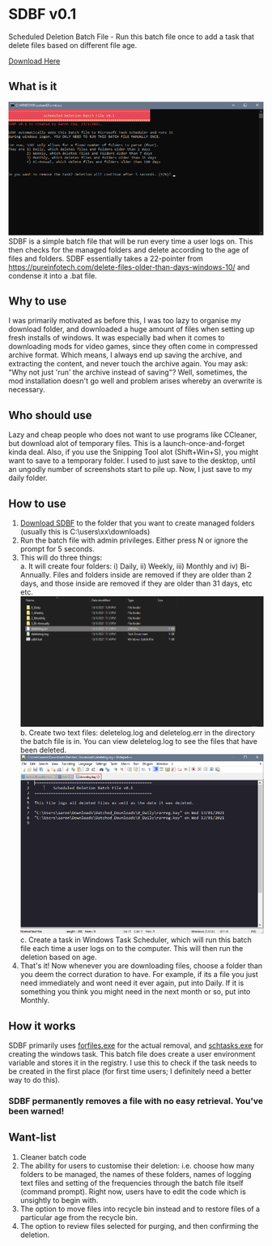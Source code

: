 # SDBF v0.1
Scheduled Deletion Batch File - Run this batch file once to add a task that delete files based on different file age.

[Download Here](https://github.com/Powerchu/sdbf/releases/download/v0.1/sdbf.bat)

## What is it
![Batch File](https://raw.githubusercontent.com/Powerchu/sdbf/main/batch_command_prompt.png)<br>
SDBF is a simple batch file that will be run every time a user logs on. This then checks for the managed folders and delete according to the age of files and folders. SDBF essentially takes a 22-pointer from https://pureinfotech.com/delete-files-older-than-days-windows-10/ and condense it into a .bat file.

## Why to use
I was primarily motivated as before this, I was too lazy to organise my download folder, and downloaded a huge amount of files when setting up fresh installs of windows. It was especially bad when it comes to downloading mods for video games, since they often come in compressed archive format. Which means, I always end up saving the archive, and extracting the content, and never touch the archive again. You may ask: "Why not just 'run' the archive instead of saving"? Well, sometimes, the mod installation doesn't go well and problem arises whereby an overwrite is necessary.

## Who should use
Lazy and cheap people who does not want to use programs like CCleaner, but download alot of temporary files. This is a launch-once-and-forget kinda deal.
Also, if you use the Snipping Tool alot (Shift+Win+S), you might want to save to a temporary folder. I used to just save to the desktop, until an ungodly number of screenshots start to pile up. Now, I just save to my daily folder.

## How to use
  1. [Download SDBF](https://github.com/Powerchu/sdbf/releases/download/v0.1/sdbf.bat) to the folder that you want to create managed folders (usually this is C:\users\xx\downloads)
  2. Run the batch file with admin privileges. Either press N or ignore the prompt for 5 seconds.
  3. This will do three things:<br>
    a. It will create four folders: i) Daily, ii) Weekly, iii) Monthly and iv) Bi-Annually. Files and folders inside <Daily> are removed if they are older than 2 days, and those inside <Monthly> are removed if they are older than 31 days, etc etc.<br>
  ![Managed Folders](https://raw.githubusercontent.com/Powerchu/sdbf/main/managedfolders.png)<br>
    b. Create two text files: deletelog.log and deletelog.err in the directory the batch file is in. You can view deletelog.log to see the files that have been deleted.<br>
  ![Logger](https://raw.githubusercontent.com/Powerchu/sdbf/main/log.png)<br>
    c. Create a task <ScheduledDeletionTask> in Windows Task Scheduler, which will run this batch file each time a user logs on to the computer. This will then run the deletion based on age.<br>
  4. That's it! Now whenever you are downloading files, choose a folder than you deem the correct duration to have. For example, if its a file you just need immediately and wont need it ever again, put into Daily. If it is something you think you might need in the next month or so, put into Monthly.
  
## How it works
SDBF primarily uses [forfiles.exe](https://docs.microsoft.com/en-us/windows-server/administration/windows-commands/forfiles "Microsoft Docs: Forfiles") for the actual removal, and [schtasks.exe](https://docs.microsoft.com/en-us/windows-server/administration/windows-commands/schtasks "Microsoft Docs: Schtasks") for creating the windows task. This batch file does create a user environment variable and stores it in the registry. I use this to check if the task needs to be created in the first place (for first time users; I definitely need a better way to do this).

### SDBF permanently removes a file with no easy retrieval. You've been warned!
  
## Want-list
  1. Cleaner batch code
  2. The ability for users to customise their deletion: i.e. choose how many folders to be managed, the names of these folders, names of logging text files and setting of the frequencies through the batch file itself (command prompt). Right now, users have to edit the code which is unsightly to begin with.
  3. The option to move files into recycle bin instead and to restore files of a particular age from the recycle bin.
  4. The option to review files selected for purging, and then confirming the deletion.
